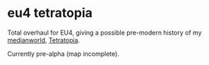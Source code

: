 # eu4 tetratopia

Total overhaul for EU4, giving a possible pre-modern history of my [medianworld](https://glowficwiki.noblejury.com/books/glowfic-events-and-trends/page/selftopias-trend), [Tetratopia](https://glowfic.com/replies/search?character_id=13424&commit=true&sort=created_new). 

Currently pre-alpha (map incomplete). 
